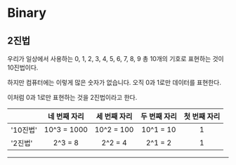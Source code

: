 # __Binary__

## 2진법

우리가 일상에서 사용하는 0, 1, 2, 3, 4, 5, 6, 7, 8, 9 총 10개의 기호로 표현하는 것이 10진법이다.

하지만 컴퓨터에는 이렇게 많은 숫자가 없습니다. 오직 0과 1로만 데이터를 표현한다.

이처럼 0과 1로만 표현하는 것을 2진법이라고 한다.

|  | 네 번째 자리 | 세 번째 자리 | 두 번째 자리 | 첫 번째 자리 |
| --- | :---: | :---: | :---: | :---:|
| '10진법' | 10^3 = 1000 | 10^2 = 100 | 10^1 = 10 | 1 |
| '2진법' | 2^3 = 8 | 2^2 = 4 | 2^1 = 2 | 1 |
---